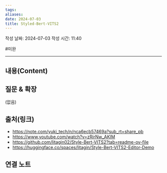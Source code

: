 ```yaml
---
tags: 
aliases: 
date: 2024-07-03
title: Styled-Bert-VITS2
---
```

작성 날짜: 2024-07-03
작성 시간: 11:40

#미완

----
## 내용(Content)


## 질문 & 확장

(없음)

## 출처(링크)

- https://note.com/yuki_tech/n/nca6ecb57469a?sub_rt=share_pb
- https://www.youtube.com/watch?v=zRirNw_AKIM
- https://github.com/litagin02/Style-Bert-VITS2?tab=readme-ov-file
- https://huggingface.co/spaces/litagin/Style-Bert-VITS2-Editor-Demo
## 연결 노트










